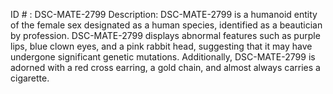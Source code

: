ID # : DSC-MATE-2799
Description: DSC-MATE-2799 is a humanoid entity of the female sex designated as a human species, identified as a beautician by profession. DSC-MATE-2799 displays abnormal features such as purple lips, blue clown eyes, and a pink rabbit head, suggesting that it may have undergone significant genetic mutations. Additionally, DSC-MATE-2799 is adorned with a red cross earring, a gold chain, and almost always carries a cigarette.